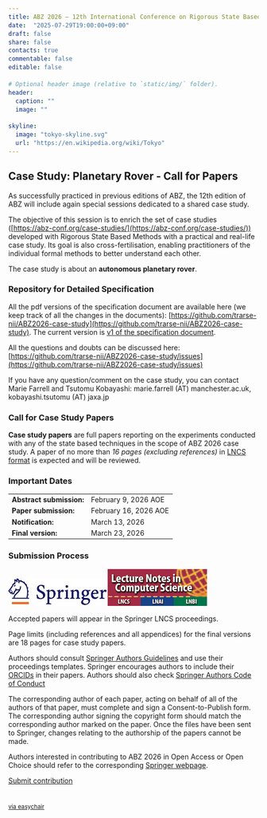 ```yaml
---
title: ABZ 2026 – 12th International Conference on Rigorous State Based Methods
date:  "2025-07-29T19:00:00+09:00"
draft: false
share: false
contacts: true
commentable: false
editable: false

# Optional header image (relative to `static/img/` folder).
header:
  caption: ""
  image: ""

skyline: 
  image: "tokyo-skyline.svg"
  url: "https://en.wikipedia.org/wiki/Tokyo"
---
```


## Case Study: Planetary Rover - Call for Papers

As successfully practiced in previous editions of ABZ, the 12th edition of ABZ will include again special sessions dedicated to a shared case study.

The objective of this session is to enrich the set of case studies ([https://abz-conf.org/case-studies/](https://abz-conf.org/case-studies/)) developed with Rigorous State Based Methods with a practical and real-life case study.
Its goal is also cross-fertilisation, enabling practitioners of the individual formal methods to
better understand each other.

The case study is about an <b>autonomous planetary rover</b>.

### Repository for Detailed Specification

All the pdf versions of the specification document are available here (we keep track of all the changes in the documents): 
[https://github.com/trarse-nii/ABZ2026-case-study](https://github.com/trarse-nii/ABZ2026-case-study).
The current version is [v1 of the specification document](https://github.com/trarse-nii/ABZ2026-case-study/blob/main/doc/document_v1.pdf).

All the questions and doubts can be discussed here: 
[https://github.com/trarse-nii/ABZ2026-case-study/issues](https://github.com/trarse-nii/ABZ2026-case-study/issues) 

If you have any question/comment on the case study, you can contact Marie Farrell and Tsutomu Kobayashi:  marie.farrell (AT) manchester.ac.uk, kobayashi.tsutomu (AT) jaxa.jp

### Call for Case Study Papers

**Case study papers** are full papers reporting on the experiments conducted with any of the state based techniques in the scope of ABZ 2026 case study. A paper of no more than *16 pages (excluding references)* in [LNCS format](https://www.springer.com/gp/computer-science/lncs/conference-proceedings-guidelines) is expected and will be reviewed.


### Important Dates

|                                                                                |                       |
|--------------------------------------------------------------------------------|-----------------------|
| **Abstract submission:** | February 9, 2026 AOE |
| **Paper submission:** | February 16, 2026 AOE |
| **Notification:** | March 13, 2026        |
| **Final version:** | March 23, 2026         |


### Submission Process

<div><img src="/img/Springer_Logo.jpg"><img src="/img/LNCS-Logo.jpg"></div>

Accepted papers will appear in the Springer LNCS proceedings.

Page limits (including references and all appendices) for the final versions are 18 pages for case study papers.

Authors should consult [Springer Authors Guidelines](https://www.springer.com/gp/computer-science/lncs/conference-proceedings-guidelines) and use their proceedings templates. Springer encourages authors to include their [ORCIDs](https://www.springer.com/gp/authors-editors/orcid) in their papers. Authors should also check [Springer Authors Code of Conduct](https://www.springernature.com/gp/authors/book-authors-code-of-conduct)

The corresponding author of each paper, acting on behalf of all of the authors of that paper, must complete and sign a Consent-to-Publish form. The corresponding author signing the copyright form should match the corresponding author marked on the paper. Once the files have been sent to Springer, changes relating to the authorship of the papers cannot be made.

Authors interested in contributing to ABZ 2026 in Open Access or Open Choice should refer to the corresponding [Springer webpage](https://www.springer.com/gp/computer-science/lncs/open-access-publishing-in-computer-proceedings).

<p class="text-center"><a href="https://easychair.org/conferences/?conf=abz2026" class="btn btn-primary btn-lg" role="button" target="_blank">Submit contribution<br><br><br><small>via easychair</small></a></p>
